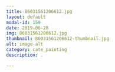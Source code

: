 ```yaml
---
title: 86031561206612.jpg
layout: default
modal-id: 159
date: 2019-06-28
img: 86031561206612.jpg
thumbnail: 86031561206612-thumbnail.jpg
alt: image-alt
category: cate_painting
description: .

---
```

